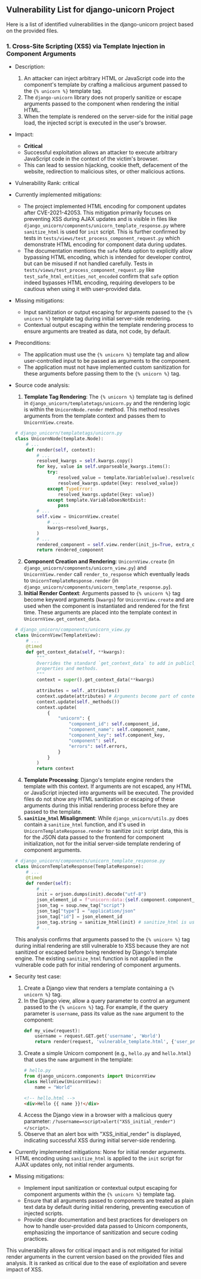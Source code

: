## Vulnerability List for django-unicorn Project

Here is a list of identified vulnerabilities in the django-unicorn project based on the provided files.

### 1. Cross-Site Scripting (XSS) via Template Injection in Component Arguments

* Description:
    1. An attacker can inject arbitrary HTML or JavaScript code into the component's template by crafting a malicious argument passed to the `{% unicorn %}` template tag.
    2. The `django-unicorn` library does not properly sanitize or escape arguments passed to the component when rendering the initial HTML.
    3. When the template is rendered on the server-side for the initial page load, the injected script is executed in the user's browser.

* Impact:
    * **Critical**
    * Successful exploitation allows an attacker to execute arbitrary JavaScript code in the context of the victim's browser.
    * This can lead to session hijacking, cookie theft, defacement of the website, redirection to malicious sites, or other malicious actions.

* Vulnerability Rank: critical

* Currently implemented mitigations:
    * The project implemented HTML encoding for component updates after CVE-2021-42053. This mitigation primarily focuses on preventing XSS during AJAX updates and is visible in files like `django_unicorn/components/unicorn_template_response.py` where `sanitize_html` is used for `init` script. This is further confirmed by tests in `tests/views/test_process_component_request.py` which demonstrate HTML encoding for component data during updates.
    * The documentation mentions the `safe` Meta option to explicitly allow bypassing HTML encoding, which is intended for developer control, but can be misused if not handled carefully. Tests in `tests/views/test_process_component_request.py` like `test_safe_html_entities_not_encoded` confirm that `safe` option indeed bypasses HTML encoding, requiring developers to be cautious when using it with user-provided data.

* Missing mitigations:
    * Input sanitization or output escaping for arguments passed to the `{% unicorn %}` template tag during initial server-side rendering.
    * Contextual output escaping within the template rendering process to ensure arguments are treated as data, not code, by default.

* Preconditions:
    * The application must use the `{% unicorn %}` template tag and allow user-controlled input to be passed as arguments to the component.
    * The application must not have implemented custom sanitization for these arguments before passing them to the `{% unicorn %}` tag.

* Source code analysis:
    1. **Template Tag Rendering**: The `{% unicorn %}` template tag is defined in `django_unicorn/templatetags/unicorn.py` and the rendering logic is within the `UnicornNode.render` method. This method resolves arguments from the template context and passes them to `UnicornView.create`.
    ```python
    # django_unicorn/templatetags/unicorn.py
    class UnicornNode(template.Node):
        # ...
        def render(self, context):
            # ...
            resolved_kwargs = self.kwargs.copy()
            for key, value in self.unparseable_kwargs.items():
                try:
                    resolved_value = template.Variable(value).resolve(context)
                    resolved_kwargs.update({key: resolved_value})
                except TypeError:
                    resolved_kwargs.update({key: value})
                except template.VariableDoesNotExist:
                    pass
            # ...
            self.view = UnicornView.create(
                # ...
                kwargs=resolved_kwargs,
            )
            # ...
            rendered_component = self.view.render(init_js=True, extra_context=extra_context)
            return rendered_component
    ```
    2. **Component Creation and Rendering**: `UnicornView.create` (in `django_unicorn/components/unicorn_view.py`) and `UnicornView.render` call `render_to_response` which eventually leads to `UnicornTemplateResponse.render` (in `django_unicorn/components/unicorn_template_response.py`).
    3. **Initial Render Context**: Arguments passed to `{% unicorn %}` tag become keyword arguments (`kwargs`) for `UnicornView.create` and are used when the component is instantiated and rendered for the first time. These arguments are placed into the template context in `UnicornView.get_context_data`.
    ```python
    # django_unicorn/components/unicorn_view.py
    class UnicornView(TemplateView):
        # ...
        @timed
        def get_context_data(self, **kwargs):
            """
            Overrides the standard `get_context_data` to add in publicly available
            properties and methods.
            """
            context = super().get_context_data(**kwargs)

            attributes = self._attributes()
            context.update(attributes) # Arguments become part of context here
            context.update(self._methods())
            context.update(
                {
                    "unicorn": {
                        "component_id": self.component_id,
                        "component_name": self.component_name,
                        "component_key": self.component_key,
                        "component": self,
                        "errors": self.errors,
                    }
                }
            )
            return context
    ```
    4. **Template Processing**: Django's template engine renders the template with this context. If arguments are not escaped, any HTML or JavaScript injected into arguments will be executed. The provided files do not show any HTML sanitization or escaping of these arguments during this initial rendering process before they are passed to the template.
    5. **`sanitize_html` Misalignment**: While `django_unicorn/utils.py` does contain a `sanitize_html` function, and it's used in `UnicornTemplateResponse.render` to sanitize `init` script data, this is for the JSON data passed to the frontend for component initialization, not for the initial server-side template rendering of component arguments.
    ```python
    # django_unicorn/components/unicorn_template_response.py
    class UnicornTemplateResponse(TemplateResponse):
        # ...
        @timed
        def render(self):
            # ...
            init = orjson.dumps(init).decode("utf-8")
            json_element_id = f"unicorn:data:{self.component.component_id}"
            json_tag = soup.new_tag("script")
            json_tag["type"] = "application/json"
            json_tag["id"] = json_element_id
            json_tag.string = sanitize_html(init) # sanitize_html is used here for init script
            # ...
    ```

    This analysis confirms that arguments passed to the `{% unicorn %}` tag during initial rendering are still vulnerable to XSS because they are not sanitized or escaped before being rendered by Django's template engine. The existing `sanitize_html` function is not applied in the vulnerable code path for initial rendering of component arguments.

* Security test case:
    1. Create a Django view that renders a template containing a `{% unicorn %}` tag.
    2. In the Django view, allow a query parameter to control an argument passed to the `{% unicorn %}` tag. For example, if the query parameter is `username`, pass its value as the `name` argument to the component:
        ```python
        def my_view(request):
            username = request.GET.get('username', 'World')
            return render(request, 'vulnerable_template.html', {'user_provided_name': username})
        ```
    3. Create a simple Unicorn component (e.g., `hello.py` and `hello.html`) that uses the `name` argument in the template:
        ```python
        # hello.py
        from django_unicorn.components import UnicornView
        class HelloView(UnicornView):
            name = "World"
        ```
        ```html
        <!-- hello.html -->
        <div>Hello {{ name }}!</div>
        ```
    4. Access the Django view in a browser with a malicious query parameter: `/?username=<script>alert("XSS_initial_render")</script>`.
    5. Observe that an alert box with "XSS_initial_render" is displayed, indicating successful XSS during initial server-side rendering.

* Currently implemented mitigations: None for initial render arguments. HTML encoding using `sanitize_html` is applied to the `init` script for AJAX updates only, not initial render arguments.

* Missing mitigations:
    * Implement input sanitization or contextual output escaping for component arguments within the `{% unicorn %}` template tag.
    * Ensure that all arguments passed to components are treated as plain text data by default during initial rendering, preventing execution of injected scripts.
    * Provide clear documentation and best practices for developers on how to handle user-provided data passed to Unicorn components, emphasizing the importance of sanitization and secure coding practices.

This vulnerability allows for critical impact and is not mitigated for initial render arguments in the current version based on the provided files and analysis. It is ranked as critical due to the ease of exploitation and severe impact of XSS.
